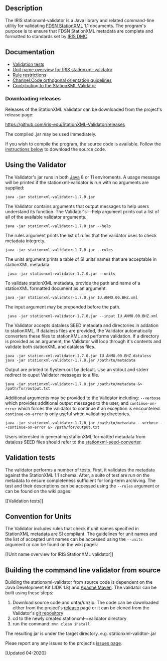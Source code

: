 ## Description

The IRIS stationxml-validator is a Java library and related command-line utility for validating [FDSN StationXML](http://www.fdsn.org/xml/station/) 1.1 documents. The program's purpose is to ensure that FDSN StationXML metadata are complete and formatted to standards set by [IRIS DMC](http://ds.iris.edu/).

## Documentation
* [Validation tests](tests.md)
* [Unit name overview for IRIS stationxml-validator](units.md)
* [Rule restrictions](orientation.md)
* [Channel:Code orthogonal orientation guidelines](orientation.md)
* [Contributing to the StationXML Validator](contribution.md)

### Downloading releases

Releases of the StationXML Validator can be downloaded from the project's release page:

https://github.com/iris-edu/StationXML-Validator/releases

The compiled .jar may be used immediately.

If you wish to compile the program, the source code is available. Follow the [instructions below](#building-the-command-line-validator-from-source) to download the source code.

## Using the Validator

The Validator's jar runs in both [Java](https://www.java.com/) 8 or 11 enviroments.  A usage message will be printed if the stationxml-validator is run with no arguments are supplied:

    java -jar stationxml-validator-1.7.0.jar

The Validator contains arguments that output messages to help users understand its function. The Validator's --help argument prints out a list of all of the available validator arguments. 
    
    java -jar stationxml-validator-1.7.0.jar --help

The rules argument prints the list of rules that the validator uses to check metadata integrety. 
   
    java -jar stationxml-validator-1.7.0.jar --rules

The units argument prints a table of SI units names that are acceptable in stationXML metadata.

     java -jar stationxml-validator-1.7.0.jar --units

To validate stationXML metadata, provide the path and name of a stationXML formatted document as an argument.

    java -jar stationxml-validator-1.7.0.jar IU.ANMO.00.BHZ.xml

The input argument may be prepended before the path.

     java -jar stationxml-validator-1.7.0.jar --input IU.ANMO.00.BHZ.xml

The Validator accepts dataless SEED metadata and directories in addation to stationXML. If dataless files are provided, the Validator automatically converters these files to stationXML and performs validation. If a directory is provided as an argument, the Validator will loop through it's contents and validate both stationXML and dataless files. 

    java -jar station-xml-validator-1.7.0.jar IU.ANMO.00.BHZ.dataless
    java -jar stationxml-validator-1.7.0.jar /path/to/metadata

Output are printed to System.out by default. Use an stdout and stderr redirect to ouput Validator messages to a file. 

    java -jar stationxml-validator-1.7.0.jar /path/to/metadata &> /path/for/output.txt

Additional arguments may be provided to the Validator including: `--verbose` which provides additional output messages to the user, and `continue-on-error` which forces the validator to continue if an exception is encountered. `continue-on-error` is only useful when validating directories. 
    
    java -jar stationxml-validator-1.7.0.jar /path/to/metadata --verbose --continue-on-error &> /path/for/output.txt

Users interested in generating stationXML formatted metadata from dataless SEED files should refer to the [stationxml-seed-converter](https://github.com/iris-edu/stationxml-seed-converter).

## Validation tests

The validator performs a number of tests. First, it validates the metadata against the StationXML 1.1 schema. After, a suite of test are run on the metadata to ensure completeness sufficient for long-term archiving. The test and their descriptions can be accessed using the `--rules` argument or can be found on the wiki pages:

[[Validation tests]]

## Convention for Units

The Validator includes rules that check if unit names specified in StationXML metadata are SI compliant. The guidelines for unit names and the list of accepted unit names can be accessed using the `--units` argument or can be found on the wiki pages:

[[Unit name overview for IRIS StationXML validator]]

## Building the command line validator from source

Building the stationxml-validator from source code is dependent on the Java Development Kit (JDK 1.8) and [Apache Maven](https://maven.apache.org/).  The validator can be built using these steps:

1. Download source code and untar/unzip. The code can be downloaded either from the project's [release](https://github.com/iris-edu/StationXML-Validator/releases) page or it can be cloned from the Validator's [git repository](https://github.com/iris-edu/stationxml-validator/)
1. cd to the newly created stationxml-=validator directory
1. run the command: `mvn clean install`

The resulting jar is under the target directory. e.g. stationxml-validtor-<version>.jar

Pleae report any any issues to the project's [issues page](https://github.com/iris-edu/stationxml-validator/issues). 

[Updated 04-2020]
